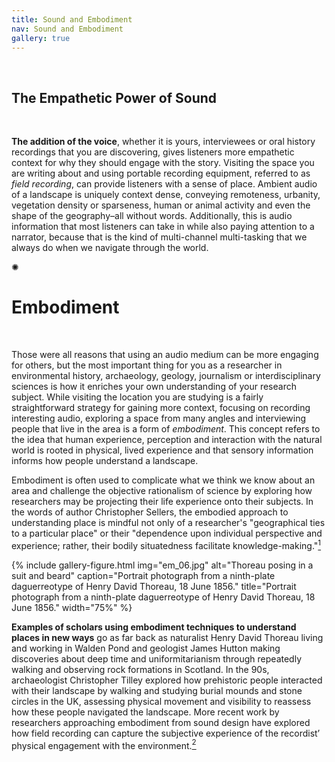 ```yaml
---
title: Sound and Embodiment
nav: Sound and Embodiment
gallery: true
---
```


<br>

## The Empathetic Power of Sound

<br>

**The addition of the voice**, whether it is yours, interviewees or oral history recordings that you are discovering, gives listeners more empathetic context for why they should engage with the story. Visiting the space you are writing about and using portable recording equipment, referred to as *field recording*, can provide listeners with a sense of place. Ambient audio of a landscape is uniquely context dense, conveying remoteness, urbanity, vegetation density or sparseness, human or animal activity and even the shape of the geography–all without words. Additionally, this is audio information that most listeners can take in while also paying attention to a narrator, because that is the kind of multi-channel multi-tasking that we always do when we navigate through the world.  

<div class="symbol-container">
    <p class="symbol">&#10042;</p>
</div>

# Embodiment

<br>

Those were all reasons that using an audio medium can be more engaging for others, but the most important thing for you as a researcher in environmental history, archaeology, geology, journalism or interdisciplinary sciences is how it enriches your own understanding of your research subject. While visiting the location you are studying is a fairly straightforward strategy for gaining more context, focusing on recording interesting audio, exploring a space from many angles and interviewing people that live in the area is a form of *embodiment*. This concept refers to the idea that human experience, perception and interaction with the natural world is rooted in physical, lived experience and that sensory information informs how people understand a landscape. 

Embodiment is often used to complicate what we think we know about an area and challenge the objective rationalism of science by exploring how researchers may be projecting their life experience onto their subjects. In the words of author Christopher Sellers, the embodied approach to understanding place is mindful not only of a researcher's "geographical ties to a particular place" or their "dependence upon individual perspective and experience; rather, their bodily situatedness facilitate knowledge-making."[<sup>1</sup>](8_conclusion.html#notes)

{% include gallery-figure.html img="em_06.jpg" alt="Thoreau posing in a suit and beard" caption="Portrait photograph from a ninth-plate daguerreotype of Henry David Thoreau, 18 June 1856." title="Portrait photograph from a ninth-plate daguerreotype of Henry David Thoreau, 18 June 1856." width="75%" %}

**Examples of scholars using embodiment techniques to understand places in new ways** go as far back as naturalist Henry David Thoreau living and working in Walden Pond and geologist James Hutton making discoveries about deep time and uniformitarianism through repeatedly walking and observing rock formations in Scotland. In the 90s, archaeologist Christopher Tilley explored how prehistoric people interacted with their landscape by walking and studying burial mounds and stone circles in the UK, assessing physical movement and visibility to reassess how these people navigated the landscape. More recent work by researchers approaching embodiment from sound design have explored how field recording can capture the subjective experience of the recordist’ physical engagement with the environment.[<sup>2</sup>](8_conclusion.html#notes)

<br>
